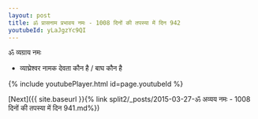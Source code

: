 ```yaml
---
layout: post
title: ॐ प्रासनाम प्रभावय नमः - 1008 दिनों की तपस्या में दिन 942
youtubeId: yLaJgzYc9QI
---
```

 
 
 ॐ व्यग्राय नमः  
 
 -  व्याघ्रेश्वर नामक देवता कौन है / बाघ कौन है 
 
  
 
  
 
 
 
 
 
 


{% include youtubePlayer.html id=page.youtubeId %}
 
[Next]({{ site.baseurl }}{% link  split2/_posts/2015-03-27-ॐ अव्यय नमः - 1008 दिनों की तपस्या में दिन 941.md%})
 
